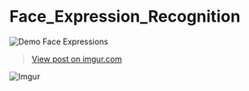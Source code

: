 # Face_Expression_Recognition
![Demo Face Expressions](https://imgur.com/8iNVYHg)
<blockquote class="imgur-embed-pub" lang="en" data-id="8iNVYHg"><a href="https://imgur.com/8iNVYHg">View post on imgur.com</a></blockquote><script async src="//s.imgur.com/min/embed.js" charset="utf-8"></script>

![Imgur](https://imgur.com/Vj7XWzZ)
